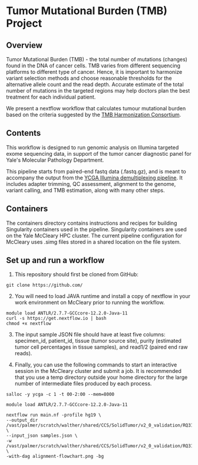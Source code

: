 # Tumor Mutational Burden (TMB) Project

## Overview
Tumor Mutational Burden (TMB) - the total number of mutations (changes) found in the DNA of cancer cells. TMB varies from different sequencing platforms to different type of cancer. Hence, it is important to harmonize variant selection methods and choose reasonable thresholds for the alternative allele count and the read depth. Accurate estimate of the total number of mutations in the targeted regions may help doctors plan the best treatment for each individual patient.

We present a nextflow workflow that calculates tumour mutational burden based on the criteria suggested by the [TMB Harmonization Consortium](https://www.ncbi.nlm.nih.gov/pmc/articles/PMC7174078/).

## Contents
This workflow is designed to run genomic analysis on Illumina targeted exome sequencing data, in support of the tumor cancer diagnostic panel for Yale's Molecular Pathology Department.

This pipeline starts from paired-end fastq data (.fastq.gz), and is meant to accompany the output from the [YCGA Illumina demultiplexing pipeline](https://medicine.yale.edu/genetics/research/ycga/faq/). It includes adapter trimming, QC assessment, alignment to the genome, variant calling, and TMB estimation, along with many other steps.

## Containers
The containers directory contains instructions and recipes for building Singularity containers used in the pipeline. Singularity containers are used on the Yale McCleary HPC cluster. The current pipeline configuration for McCleary uses .simg files stored in a shared location on the file system.

## Set up and run a workflow
1. This repository should first be cloned from GitHub:
```
git clone https://github.com/
```
2. You will need to load JAVA runtime and install a copy of nextflow in your work environment on McCleary prior to running the workflow.
```
module load ANTLR/2.7.7-GCCcore-12.2.0-Java-11
curl -s https://get.nextflow.io | bash
chmod +x nextflow
```
3. The input sample JSON file should have at least five columns: specimen_id, patient_id, tissue (tumor source site), purity (estimated tumor cell percentages in tissue samples), and read1/2 (paired end raw reads).

4. Finally, you can use the following commands to start an interactive session in the McCleary cluster and submit a job. It is recommended that you use a temp directory outside your home directory for the large number of intermediate files produced by each process.
```
salloc -y ycga -c 1 -t 00-2:00 --mem=8000
```
```
module load ANTLR/2.7.7-GCCcore-12.2.0-Java-11
```
```
nextflow run main.nf -profile hg19 \
--output_dir /vast/palmer/scratch/walther/shared/CCS/SolidTumor/v2_0_validation/RQ31352_RQ31353 \
--input_json samples.json \
-w /vast/palmer/scratch/walther/shared/CCS/SolidTumor/v2_0_validation/RQ31352_RQ31353/tmp \
-with-dag alignment-flowchart.png -bg
```
